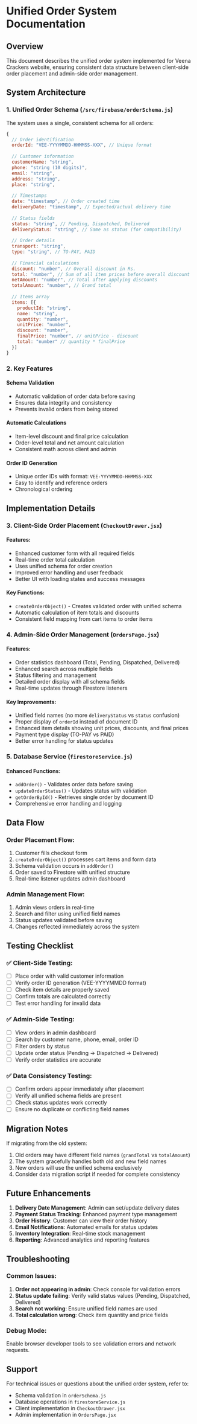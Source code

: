 # Unified Order System Documentation

## Overview
This document describes the unified order system implemented for Veena Crackers website, ensuring consistent data structure between client-side order placement and admin-side order management.

## System Architecture

### 1. Unified Order Schema (`/src/firebase/orderSchema.js`)

The system uses a single, consistent schema for all orders:

```javascript
{
  // Order identification
  orderId: "VEE-YYYYMMDD-HHMMSS-XXX", // Unique format
  
  // Customer information
  customerName: "string",
  phone: "string (10 digits)",
  email: "string",
  address: "string",
  place: "string",
  
  // Timestamps
  date: "timestamp", // Order created time
  deliveryDate: "timestamp", // Expected/actual delivery time
  
  // Status fields
  status: "string", // Pending, Dispatched, Delivered
  deliveryStatus: "string", // Same as status (for compatibility)
  
  // Order details
  transport: "string",
  type: "string", // TO-PAY, PAID
  
  // Financial calculations
  discount: "number", // Overall discount in Rs.
  total: "number", // Sum of all item prices before overall discount
  netAmount: "number", // Total after applying discounts
  totalAmount: "number", // Grand total
  
  // Items array
  items: [{
    productId: "string",
    name: "string",
    quantity: "number",
    unitPrice: "number",
    discount: "number",
    finalPrice: "number", // unitPrice - discount
    total: "number" // quantity * finalPrice
  }]
}
```

### 2. Key Features

#### Schema Validation
- Automatic validation of order data before saving
- Ensures data integrity and consistency
- Prevents invalid orders from being stored

#### Automatic Calculations
- Item-level discount and final price calculation
- Order-level total and net amount calculation
- Consistent math across client and admin

#### Order ID Generation
- Unique order IDs with format: `VEE-YYYYMMDD-HHMMSS-XXX`
- Easy to identify and reference orders
- Chronological ordering

## Implementation Details

### 3. Client-Side Order Placement (`CheckoutDrawer.jsx`)

#### Features:
- Enhanced customer form with all required fields
- Real-time order total calculation
- Uses unified schema for order creation
- Improved error handling and user feedback
- Better UI with loading states and success messages

#### Key Functions:
- `createOrderObject()` - Creates validated order with unified schema
- Automatic calculation of item totals and discounts
- Consistent field mapping from cart items to order items

### 4. Admin-Side Order Management (`OrdersPage.jsx`)

#### Features:
- Order statistics dashboard (Total, Pending, Dispatched, Delivered)
- Enhanced search across multiple fields
- Status filtering and management
- Detailed order display with all schema fields
- Real-time updates through Firestore listeners

#### Key Improvements:
- Unified field names (no more `deliveryStatus` vs `status` confusion)
- Proper display of `orderId` instead of document ID
- Enhanced item details showing unit prices, discounts, and final prices
- Payment type display (TO-PAY vs PAID)
- Better error handling for status updates

### 5. Database Service (`firestoreService.js`)

#### Enhanced Functions:
- `addOrder()` - Validates order data before saving
- `updateOrderStatus()` - Updates status with validation
- `getOrderById()` - Retrieves single order by document ID
- Comprehensive error handling and logging

## Data Flow

### Order Placement Flow:
1. Customer fills checkout form
2. `createOrderObject()` processes cart items and form data
3. Schema validation occurs in `addOrder()`
4. Order saved to Firestore with unified structure
5. Real-time listener updates admin dashboard

### Admin Management Flow:
1. Admin views orders in real-time
2. Search and filter using unified field names
3. Status updates validated before saving
4. Changes reflected immediately across the system

## Testing Checklist

### ✅ Client-Side Testing:
- [ ] Place order with valid customer information
- [ ] Verify order ID generation (VEE-YYYYMMDD format)
- [ ] Check item details are properly saved
- [ ] Confirm totals are calculated correctly
- [ ] Test error handling for invalid data

### ✅ Admin-Side Testing:
- [ ] View orders in admin dashboard
- [ ] Search by customer name, phone, email, order ID
- [ ] Filter orders by status
- [ ] Update order status (Pending → Dispatched → Delivered)
- [ ] Verify order statistics are accurate

### ✅ Data Consistency Testing:
- [ ] Confirm orders appear immediately after placement
- [ ] Verify all unified schema fields are present
- [ ] Check status updates work correctly
- [ ] Ensure no duplicate or conflicting field names

## Migration Notes

If migrating from the old system:
1. Old orders may have different field names (`grandTotal` vs `totalAmount`)
2. The system gracefully handles both old and new field names
3. New orders will use the unified schema exclusively
4. Consider data migration script if needed for complete consistency

## Future Enhancements

1. **Delivery Date Management**: Admin can set/update delivery dates
2. **Payment Status Tracking**: Enhanced payment type management
3. **Order History**: Customer can view their order history
4. **Email Notifications**: Automated emails for status updates
5. **Inventory Integration**: Real-time stock management
6. **Reporting**: Advanced analytics and reporting features

## Troubleshooting

### Common Issues:
1. **Order not appearing in admin**: Check console for validation errors
2. **Status update failing**: Verify valid status values (Pending, Dispatched, Delivered)
3. **Search not working**: Ensure unified field names are used
4. **Total calculation wrong**: Check item quantity and price fields

### Debug Mode:
Enable browser developer tools to see validation errors and network requests.

## Support

For technical issues or questions about the unified order system, refer to:
- Schema validation in `orderSchema.js`
- Database operations in `firestoreService.js`
- Client implementation in `CheckoutDrawer.jsx`
- Admin implementation in `OrdersPage.jsx`
